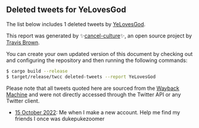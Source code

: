## Deleted tweets for YeLovesGod

The list below includes 1 deleted tweets by
[YeLovesGod](https://twitter.com/YeLovesGod).



This report was generated by ✨[cancel-culture](https://github.com/travisbrown/cancel-culture)✨,
an open source project by [Travis Brown](https://twitter.com/travisbrown).

You can create your own updated version of this document by checking out and configuring the
repository and then running the following commands:

```bash
$ cargo build --release
$ target/release/twcc deleted-tweets --report YeLovesGod
```

Please note that all tweets quoted here are sourced from the
[Wayback Machine](https://web.archive.org) and were not directly accessed through the Twitter API or
any Twitter client.

* [15 October 2022](https://web.archive.org/web/20221015165156/https://twitter.com/YeLovesGod/status/1581106441011990529): Me when I make a new account. Help me find my friends  I once was dukepukezoomer <!--1581106441011990529-->
